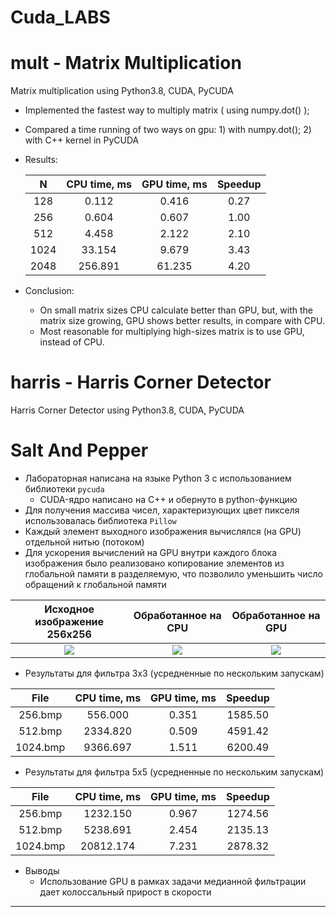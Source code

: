 # Cuda_LABS

# mult - Matrix Multiplication
Matrix multiplication using Python3.8, CUDA, PyCUDA
- Implemented the fastest way to multiply matrix ( using numpy.dot() );
- Compared a time running of two ways on gpu: 1) with numpy.dot(); 2) with C++ kernel in PyCUDA 
- Results:

  |  N  | CPU time, ms | GPU time, ms | Speedup|
  |:---:|:------------:|:------------:|:------:|
  | 128 |        0.112 |        0.416 |    0.27|
  | 256 |        0.604 |        0.607 |    1.00|
  | 512 |        4.458 |        2.122 |    2.10|
  |1024 |       33.154 |        9.679 |    3.43|
  |2048 |      256.891 |       61.235 |    4.20|
  
- Conclusion:
  - On small matrix sizes CPU calculate better than GPU, but, with the matrix size growing, GPU shows better results, in compare with CPU. 
  - Most reasonable for multiplying high-sizes matrix is to use GPU, instead of CPU.

# harris - Harris Corner Detector
Harris Corner Detector using Python3.8, CUDA, PyCUDA

# Salt And Pepper
- Лабораторная написана на языке Python 3 с использованием библиотеки `pycuda`
    - CUDA-ядро написано на С++ и обернуто в python-функцию
- Для получения массива чисел, характеризующих цвет пикселя использовалась библиотека `Pillow`  
- Каждый элемент выходного изображения вычислялся (на GPU) отдельной нитью (потоком)
- Для ускорения вычислений на GPU внутри каждого блока изображения было реализовано копирование элементов из глобальной памяти в разделяемую, что позволило уменьшить число обращений к глобальной памяти


|Исходное изображение 256x256| Обработанное на CPU | Обработанное на GPU |
|:--------------------------:|:-------------------:|:-------------------:|
| ![](SaltAndPepperImages/256.bmp) | ![](SaltAndPepperImages/cpu256.bmp) | ![](SaltAndPepperImages/gpu256.bmp) |

- Результаты для фильтра 3х3 (усредненные по нескольким запускам)

|   File   | CPU time, ms | GPU time, ms | Speedup |
|:--------:|:------------:|:------------:|:-------:|
| 256.bmp  |      556.000 |        0.351 | 1585.50 |
| 512.bmp  |     2334.820 |        0.509 | 4591.42 |
| 1024.bmp |     9366.697 |        1.511 | 6200.49 |

- Результаты для фильтра 5х5 (усредненные по нескольким запускам)

|   File   | CPU time, ms | GPU time, ms | Speedup |
|:--------:|:------------:|:------------:|:-------:|
| 256.bmp  |     1232.150 |        0.967 | 1274.56 |
| 512.bmp  |     5238.691 |        2.454 | 2135.13 |
| 1024.bmp |    20812.174 |        7.231 | 2878.32 |

- Выводы
    -  Использование GPU в рамках задачи медианной фильтрации дает колоссальный прирост в скорости
---
